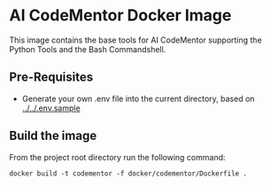 # AI CodeMentor Docker Image

This image contains the base tools for AI CodeMentor supporting the Python Tools and the Bash Commandshell.

## Pre-Requisites

- Generate your own .env file into the current directory, based on [../../.env.sample](../../.env.sample)

## Build the image

From the project root directory run the following command:
```shell
docker build -t codementor -f docker/codementor/Dockerfile .
```

